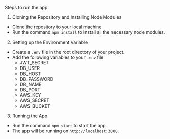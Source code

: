 Steps to run the app:

1. Cloning the Repository and Installing Node Modules
- Clone the repository to your local machine
- Run the command `npm install` to install all the necessary node modules.

2. Setting up the Environment Variable
- Create a `.env` file in the root directory of your project.
- Add the following variables to your `.env` file:  
    - JWT_SECRET
    - DB_USER 
    - DB_HOST
    - DB_PASSWORD
    - DB_NAME 
    - DB_PORT 
    - AWS_KEY
    - AWS_SECRET
    - AWS_BUCKET    

3. Running the App
- Run the command `npm start` to start the app.
- The app will be running on `http://localhost:3000`.
